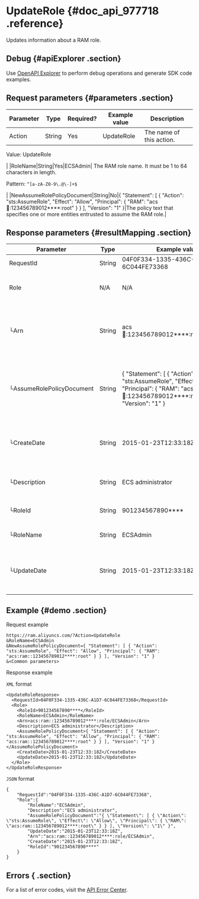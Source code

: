 # UpdateRole {#doc_api_977718 .reference}

Updates information about a RAM role.

## Debug {#apiExplorer .section}

Use [OpenAPI Explorer](https://api.aliyun.com/#product=Ram&api=CreateUser) to perform debug operations and generate SDK code examples.

## Request parameters {#parameters .section}

|Parameter|Type|Required?|Example value|Description|
|---------|----|---------|-------------|-----------|
|Action|String|Yes|UpdateRole| The name of this action.

 Value: UpdateRole

 |
|RoleName|String|Yes|ECSAdmin| The RAM role name. It must be 1 to 64 characters in length.

 Pattern: `^[a-zA-Z0-9\.@\-]+$`

 |
|NewAssumeRolePolicyDocument|String|No|\{ "Statement": \[ \{ "Action": "sts:AssumeRole", "Effect": "Allow", "Principal": \{ "RAM": "acs:ram::123456789012\*\*\*\*:root" \} \} \], "Version": "1" \}|The policy text that specifies one or more entities entrusted to assume the RAM role.|

## Response parameters {#resultMapping .section}

|Parameter|Type|Example value|Description|
|---------|----|-------------|-----------|
|RequestId|String|04F0F334-1335-436C-A1D7-6C044FE73368|The request ID.|
|Role|N/A|N/A|The information about the RAM role.|
|└Arn|String|acs:ram::123456789012\*\*\*\*:role/ECSAdmin|The Alibaba Cloud Resource Name \(ARN\) of the RAM role.|
|└AssumeRolePolicyDocument|String|\{ "Statement": \[ \{ "Action": "sts:AssumeRole", "Effect": "Allow", "Principal": \{ "RAM": "acs:ram::123456789012\*\*\*\*:root" \} \} \], "Version": "1" \}|The policy that specifies the entity entrusted to assume the RAM role.|
|└CreateDate|String|2015-01-23T12:33:18Z|The date and time when the RAM role was created.|
|└Description|String|ECS administrator|The description of the RAM role.|
|└RoleId|String|901234567890\*\*\*\*|The ID of the RAM role.|
|└RoleName|String|ECSAdmin|The name of the RAM role.|
|└UpdateDate|String|2015-01-23T12:33:18Z|The date and time when the RAM role was modified.|

## Example {#demo .section}

Request example

``` {#request_demo}
https://ram.aliyuncs.com/?Action=UpdateRole
&RoleName=ECSAdmin
&NewAssumeRolePolicyDocument={ "Statement": [ { "Action": "sts:AssumeRole", "Effect": "Allow", "Principal": { "RAM": "acs:ram::123456789012****:root" } } ], "Version": "1" }
&<Common parameters>
```

Response example

`XML` format

``` {#xml_return_success_demo}
<UpdateRoleResponse>
  <RequestId>04F0F334-1335-436C-A1D7-6C044FE73368</RequestId>
  <Role>
    <RoleId>901234567890****</RoleId>
    <RoleName>ECSAdmin</RoleName>
    <Arn>acs:ram::123456789012****:role/ECSAdmin</Arn>
    <Description>ECS administrator</Description>
    <AssumeRolePolicyDocument>{ "Statement": [ { "Action": "sts:AssumeRole", "Effect": "Allow", "Principal": { "RAM": "acs:ram::123456789012****:root" } } ], "Version": "1" }</AssumeRolePolicyDocument>
    <CreateDate>2015-01-23T12:33:18Z</CreateDate>
    <UpdateDate>2015-01-23T12:33:18Z</UpdateDate>
  </Role>
</UpdateRoleResponse>
```

`JSON` format

``` {#json_return_success_demo}
{
    "RequestId":"04F0F334-1335-436C-A1D7-6C044FE73368",
    "Role":{
        "RoleName":"ECSAdmin",
        "Description":"ECS administrator",
        "AssumeRolePolicyDocument":"{ \"Statement\": [ { \"Action\": \"sts:AssumeRole\", \"Effect\": \"Allow\", \"Principal\": { \"RAM\": \"acs:ram::123456789012****:root\" } } ], \"Version\": \"1\" }",
        "UpdateDate":"2015-01-23T12:33:18Z",
        "Arn":"acs:ram::123456789012****:role/ECSAdmin",
        "CreateDate":"2015-01-23T12:33:18Z",
        "RoleId":"901234567890****"
    }
}
```

## Errors { .section}

For a list of error codes, visit the [API Error Center](https://error-center.alibabacloud.com/status/product/Ram?spm=5176.10421674.0.0.29c5cav7cav7Io).

